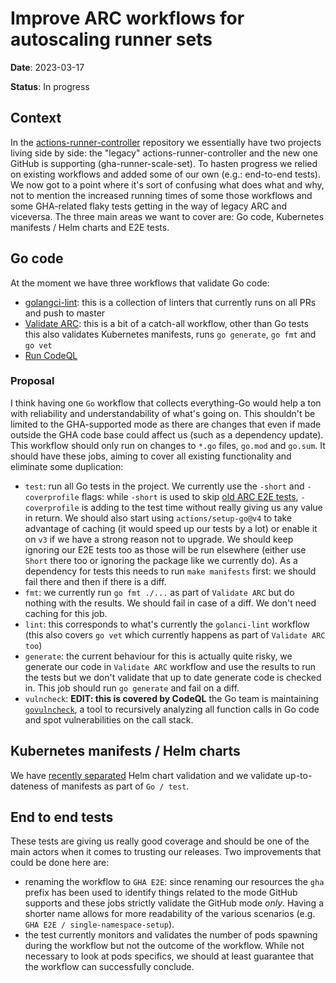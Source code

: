 # Improve ARC workflows for autoscaling runner sets

**Date**: 2023-03-17

**Status**: In progress

## Context

In the [actions-runner-controller](https://github.com/actions/actions-runner-controller)
repository we essentially have two projects living side by side: the "legacy"
actions-runner-controller and the new one GitHub is supporting
(gha-runner-scale-set). To hasten progress we relied on existing workflows and
added some of our own (e.g.: end-to-end tests). We now got to a point where it's
sort of confusing what does what and why, not to mention the increased running
times of some those workflows and some GHA-related flaky tests getting in the
way of legacy ARC and viceversa. The three main areas we want to cover are: Go
code, Kubernetes manifests / Helm charts and E2E tests.

## Go code

At the moment we have three workflows that validate Go code:

- [golangci-lint](https://github.com/actions/actions-runner-controller/blob/34f3878/.github/workflows/golangci-lint.yaml):
  this is a collection of linters that currently runs on all PRs and push to
  master
- [Validate ARC](https://github.com/actions/actions-runner-controller/blob/01e9dd3/.github/workflows/validate-arc.yaml):
  this is a bit of a catch-all workflow, other than Go tests this also validates
  Kubernetes manifests, runs `go generate`, `go fmt` and `go vet`
- [Run CodeQL](https://github.com/actions/actions-runner-controller/blob/a095f0b66aad5fbc8aa8d7032f3299233e4c84d2/.github/workflows/run-codeql.yaml)

### Proposal

I think having one `Go` workflow that collects everything-Go would help a ton with
reliability and understandability of what's going on. This shouldn't be limited
to the GHA-supported mode as there are changes that even if made outside the GHA
code base could affect us (such as a dependency update).
This workflow should only run on changes to `*.go` files, `go.mod` and `go.sum`.
It should have these jobs, aiming to cover all existing functionality and
eliminate some duplication:

- `test`: run all Go tests in the project. We currently use the `-short` and
  `-coverprofile` flags: while `-short` is used to skip [old ARC E2E
  tests](https://github.com/actions/actions-runner-controller/blob/master/test/e2e/e2e_test.go#L85-L87),
  `-coverprofile` is adding to the test time without really giving us any value
  in return. We should also start using `actions/setup-go@v4` to take advantage
  of caching (it would speed up our tests by a lot) or enable it on `v3` if we
  have a strong reason not to upgrade. We should keep ignoring our E2E tests too
  as those will be run elsewhere (either use `Short` there too or ignoring the
  package like we currently do). As a dependency for tests this needs to run
  `make manifests` first: we should fail there and then if there is a diff.
- `fmt`: we currently run `go fmt ./...` as part of `Validate ARC` but do
  nothing with the results. We should fail in case of a diff. We don't need
  caching for this job.
- `lint`: this corresponds to what's currently the `golanci-lint` workflow (this
  also covers `go vet` which currently happens as part of `Validate ARC too`)
- `generate`: the current behaviour for this is actually quite risky, we
  generate our code in `Validate ARC` workflow and use the results to run the
  tests but we don't validate that up to date generate code is checked in. This
  job should run `go generate` and fail on a diff.
- `vulncheck`: **EDIT: this is covered by CodeQL** the Go team is maintaining [`govulncheck`](https://go.dev/blog/vuln), a tool to recursively
  analyzing all function calls in Go code and spot vulnerabilities on the call
  stack.

## Kubernetes manifests / Helm charts

We have [recently separated](https://github.com/actions/actions-runner-controller/commit/bd9f32e3540663360cf47f04acad26e6010f772e)
Helm chart validation and we validate up-to-dateness of manifests as part of `Go
/ test`.

## End to end tests

These tests are giving us really good coverage and should be one of the main
actors when it comes to trusting our releases. Two improvements that could be
done here are:

- renaming the workflow to `GHA E2E`: since renaming our resources the `gha`
  prefix has been used to identify things related to the mode GitHub supports
  and these jobs strictly validate the GitHub mode _only_. Having a shorter name
  allows for more readability of the various scenarios (e.g. `GHA E2E /
  single-namespace-setup`).
- the test currently monitors and validates the number of pods spawning during
  the workflow but not the outcome of the workflow. While not necessary to look
  at pods specifics, we should at least guarantee that the workflow can
  successfully conclude.

